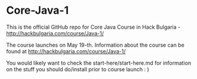 Core-Java-1
===========

This is the official GitHub repo for Core Java Course in Hack Bulgaria - http://hackbulgaria.com/course/Java-1/

The course launches on May 19-th.
Information about the course can be found at http://hackbulgaria.com/course/Java-1/

You would likely want to check the start-here/start-here.md for information on the stuff you should do/install prior to course launch : )